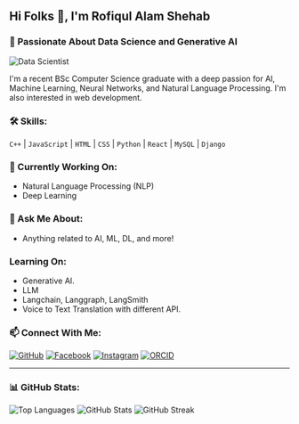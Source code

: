 ## Hi Folks 👋, I'm Rofiqul Alam Shehab

### 🌟 Passionate About Data Science and Generative AI

![Data Scientist](https://via.placeholder.com/800x200?text=Currently+Working+As+A+Data+Scientist+At+CADS+AI)


I'm a recent BSc Computer Science graduate with a deep passion for AI, Machine Learning, Neural Networks, and Natural Language Processing. I'm also interested in web development.

### 🛠️ Skills:
`C++` | `JavaScript` | `HTML` | `CSS` | `Python` | `React` | `MySQL` | `Django`

### 🔭 Currently Working On:
- Natural Language Processing (NLP)
- Deep Learning
  

### 💬 Ask Me About:
- Anything related to AI, ML, DL, and more!

### Learning On:
- Generative AI.
- LLM
- Langchain, Langgraph, LangSmith
- Voice to Text Translation with different API.

### 📫 Connect With Me:
[![GitHub](https://img.shields.io/badge/GitHub-100000?style=for-the-badge&logo=github&logoColor=white)](https://github.com/shehab0911)
[![Facebook](https://img.shields.io/badge/Facebook-1877F2?style=for-the-badge&logo=facebook&logoColor=white)](https://www.facebook.com/rofiqulalam.shehab)
[![Instagram](https://img.shields.io/badge/Instagram-E4405F?style=for-the-badge&logo=instagram&logoColor=white)](https://www.instagram.com/r.a.shehab/)
[![ORCID](https://img.shields.io/badge/ORCID-A6CE39?style=for-the-badge&logo=orcid&logoColor=white)](https://orcid.org/0000-0001-8624-3553)

---

### 📊 GitHub Stats:

![Top Languages](https://github-readme-stats.vercel.app/api/top-langs/?username=shehab0911&layout=compact&theme=radical)
![GitHub Stats](https://github-readme-stats.vercel.app/api?username=shehab0911&show_icons=true&theme=radical)
![GitHub Streak](https://github-readme-streak-stats.herokuapp.com/?user=shehab0911&theme=radical)

